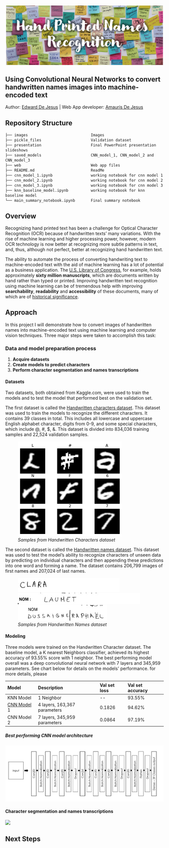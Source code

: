 <p><img src="./images/git-hub-header-3.png" alt="Header"></p>

## Using Convolutional Neural Networks to convert handwritten names images into machine-encoded text
Author: [Edward De Jesus](https://github.com/edejesus196) | Web App developer: [Amauris De Jesus ](https://github.com/Amauris)

## Repository Structure
    
    ├── images                            Images
    ├── pickle_files                      Validation dataset
    ├── presentation                      Final PowerPoint presentation slideshows
    ├── saved_models                      CNN_model_1, CNN_model_2 and CNN_model_3
    ├── web                               Web app files
    ├── README.md                         ReadMe
    ├── cnn_model_1.ipynb                 working notebook for cnn model 1
    ├── cnn_model_2.ipynb                 working notebook for cnn model 2
    ├── cnn_model_3.ipynb                 working notebook for cnn model 3
    ├── knn_baseline_model.ipynb          working notebook for knn baseline model
    └── main_summary_notebook.ipynb       Final summary notebook 

## Overview

Recognizing hand printed text has been a challenge for Optical Character Recognition (OCR) because of handwritten texts’ many variations. With the rise of machine learning and higher processing power, however, modern OCR technology is now better at recognizing more subtle patterns in text, and, thus, although not perfect, better at recognizing hand handwritten text. 

The ability to automate the process of converting handwriting text to machine-encoded text with the aid of machine learning has a lot of potential as a business application. The [U.S. Library of Congress](https://www.loc.gov/rr/mss/), for example, holds approximately **sixty million manuscripts**, which are documents written by hand rather than typed or printed. Improving handwritten text recognition using machine learning can be of tremendous help with improving **searchability**, **readability** and **accessibility** of these documents, many of which are of [historical significance](https://guides.loc.gov/manuscripts-illustrated-guide).

## Approach

In this project I will demonstrate how to convert images of handwritten names into machine-encoded text using machine learning and computer vision techniques. Three major steps were taken to accomplish this task:

### Data and model preparation process
1. **Acquire datasets**
2. **Create models to predict characters**
3. **Perform character segmentation and names transcriptions**

#### Datasets
Two datasets, both obtained from Kaggle.com, were used to train the models and to test the model that performed best on the validation set.

The first dataset is called the [Handwritten characters dataset](https://www.kaggle.com/vaibhao/handwritten-characters). This dataset was used to train the models to recognize the different characters. It contains 39 classes in total. This includes all lowercase and uppercase English alphabet character, digits from 0-9, and some special characters, which include @, #, $, &. This dataset is divided into 834,036 training samples and 22,524 validation samples.

<p>
<figure>
  <img src="./images/handwritten-characters-samples.png" alt="samples">
  <figcaption><em>Samples from Handwritten Characters dataset</em></figcaption>
</figure>
</p>

The second dataset is called the [Handwritten names dataset](https://www.kaggle.com/landlord/handwriting-recognition). This dataset was  used to test the model’s ability to recognize characters of unseen data by predicting on individual characters and then appending these predictions into one word and  forming a name.  The dataset contains 206,799 images of first names and 207,024 of last names. 


<figure>
    <kbd><img src="./images/TRAIN_00411.jpg" alt="samples"></kbd>
    <kbd><img src="./images/TRAIN_00412.jpg" alt="samples"></kbd>
    <kbd><img src="./images/TRAIN_00413.jpg" alt="samples"></kbd>
  <figcaption><em>Samples from Handwritten Names dataset</em></figcaption>
</figure>
</p>

#### Modeling
Three models were trained on the Handwritten Character dataset. The baseline model, a K nearest Neighbors classifier, achieved its highest accuracy of 93.55% score with 1 neighbor. The best performing model overall was a deep convolutional neural network with 7 layers and 345,959 parameters. See chart below for details on the models' performance. for more details, please

|Model      |Description                 |Val set loss|Val set accuracy|
|:----------|:---------------------------|:-----------|:---------------|
|KNN Model  |1 Neighbor                  |--          |93.55%          |
|[CNN Model](https://github.com/edejesus196/handwritten_names_recognition/blob/main/cnn_model_1.ipynb) 1|4 layers, 163,367 parameters|0.1826      |94.62%          |
|CNN Model 2|7 layers, 345,959 parameters|0.0864      |97.19%          |

##### Best performing CNN model architecture

<p><img src="./images/CNN_model_3 - architecture.png"></p>

#### Character segmentation and names transcriptions

<p><img src="./images/webb-app.gif"></p>

## Next Steps